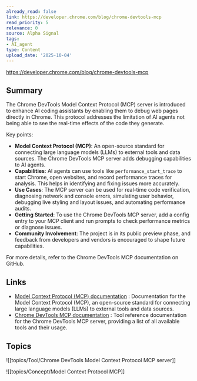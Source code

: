 ```yaml
---
already_read: false
link: https://developer.chrome.com/blog/chrome-devtools-mcp
read_priority: 5
relevance: 0
source: Alpha Signal
tags:
- AI_agent
type: Content
upload_date: '2025-10-04'
---
```


https://developer.chrome.com/blog/chrome-devtools-mcp
## Summary

The Chrome DevTools Model Context Protocol (MCP) server is introduced to enhance AI coding assistants by enabling them to debug web pages directly in Chrome. This protocol addresses the limitation of AI agents not being able to see the real-time effects of the code they generate.

Key points:

- **Model Context Protocol (MCP)**: An open-source standard for connecting large language models (LLMs) to external tools and data sources. The Chrome DevTools MCP server adds debugging capabilities to AI agents.
- **Capabilities**: AI agents can use tools like `performance_start_trace` to start Chrome, open websites, and record performance traces for analysis. This helps in identifying and fixing issues more accurately.
- **Use Cases**: The MCP server can be used for real-time code verification, diagnosing network and console errors, simulating user behavior, debugging live styling and layout issues, and automating performance audits.
- **Getting Started**: To use the Chrome DevTools MCP server, add a config entry to your MCP client and run prompts to check performance metrics or diagnose issues.
- **Community Involvement**: The project is in its public preview phase, and feedback from developers and vendors is encouraged to shape future capabilities.

For more details, refer to the Chrome DevTools MCP documentation on GitHub.
## Links

- [Model Context Protocol (MCP) documentation](https://modelcontextprotocol.io/docs/getting-started/intro) : Documentation for the Model Context Protocol (MCP), an open-source standard for connecting large language models (LLMs) to external tools and data sources.
- [Chrome DevTools MCP documentation](https://github.com/ChromeDevTools/chrome-devtools-mcp/blob/main/docs/tool-reference.md) : Tool reference documentation for the Chrome DevTools MCP server, providing a list of all available tools and their usage.

## Topics

![[topics/Tool/Chrome DevTools Model Context Protocol MCP server]]

![[topics/Concept/Model Context Protocol MCP]]